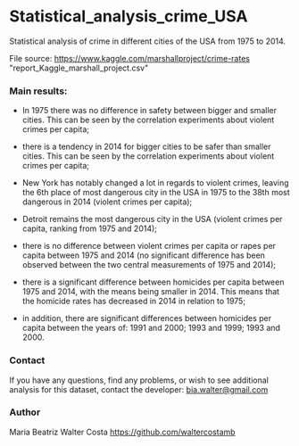 # Statistical_analysis_crime_USA

Statistical analysis of crime in different cities of the USA from 1975 to 2014.

File source: https://www.kaggle.com/marshallproject/crime-rates "report_Kaggle_marshall_project.csv"

### Main results:

   - In 1975 there was no difference in safety between bigger and smaller cities. This can be seen by the correlation experiments about violent crimes per capita;

   - there is a tendency in 2014 for bigger cities to be safer than smaller cities. This can be seen by the correlation experiments about violent crimes per capita;

   - New York has notably changed a lot in regards to violent crimes, leaving the 6th place of most dangerous city in the USA in 1975 to the 38th most dangerous in 2014 (violent crimes per capita);

   - Detroit remains the most dangerous city in the USA (violent crimes per capita, ranking from 1975 and 2014);

   - there is no difference between violent crimes per capita or rapes per capita between 1975 and 2014 (no significant difference has been observed between the two central measurements of 1975 and 2014);

   - there is a significant difference between homicides per capita between 1975 and 2014, with the means being smaller in 2014. This means that the homicide rates has decreased in 2014 in relation to 1975;

   - in addition, there are significant differences between homicides per capita between the years of: 1991 and 2000; 1993 and 1999; 1993 and 2000.

### Contact

If you have any questions, find any problems, or wish to see additional analysis for this dataset, contact the developer: bia.walter@gmail.com

### Author

Maria Beatriz Walter Costa
https://github.com/waltercostamb
